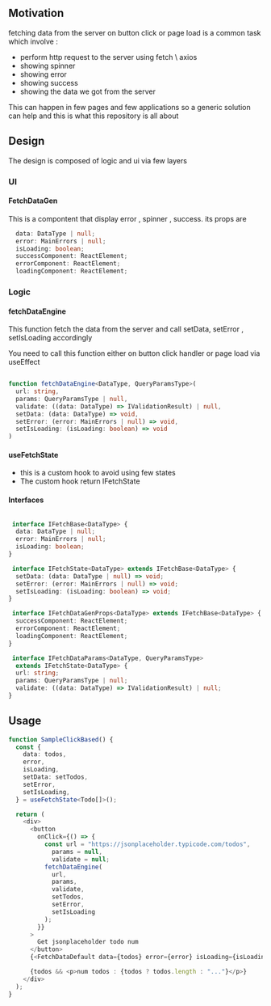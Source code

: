 <h2>Motivation</h2>
fetching data from the server on button click or page load is a common task which involve :
<ul>
<li>perform http request to the server using fetch \ axios</li>
<li>showing spinner</li>
<li>showing error</li>
<li>showing success</li>
<li>showing the data we got from the server</li>
</ul>

<p>This can happen in few pages and few applications so a generic solution can help and this is what this repository is all about</p>

<h2>Design</h2>
The design is composed of logic and ui via few layers

<h3>UI</h3>
<h4>FetchDataGen</h4>
This is a compontent that display error , spinner , success. its props are

```ts
  data: DataType | null;
  error: MainErrors | null;
  isLoading: boolean;
  successComponent: ReactElement;
  errorComponent: ReactElement;
  loadingComponent: ReactElement;
```

<h3>Logic</h3>
<h4>fetchDataEngine</h4>
<p>This function fetch the data from the server and call setData, setError , setIsLoading accordingly</p>
<p>You need to call this function either on button click handler or page load via useEffect</p>

```ts

function fetchDataEngine<DataType, QueryParamsType>(
  url: string,
  params: QueryParamsType | null,
  validate: ((data: DataType) => IValidationResult) | null,
  setData: (data: DataType) => void,
  setError: (error: MainErrors | null) => void,
  setIsLoading: (isLoading: boolean) => void
) 
```




<h4>useFetchState</h4>
<ul>
<li>this is a custom hook to avoid using few states </li>
<li>The custom hook return IFetchState<DataType></li>
</ul>

<h4>Interfaces</h4>

```ts

 interface IFetchBase<DataType> {
  data: DataType | null;
  error: MainErrors | null;
  isLoading: boolean;
}

 interface IFetchState<DataType> extends IFetchBase<DataType> {
  setData: (data: DataType | null) => void;
  setError: (error: MainErrors | null) => void;
  setIsLoading: (isLoading: boolean) => void;
}

 interface IFetchDataGenProps<DataType> extends IFetchBase<DataType> {
  successComponent: ReactElement;
  errorComponent: ReactElement;
  loadingComponent: ReactElement;
}

 interface IFetchDataParams<DataType, QueryParamsType>
  extends IFetchState<DataType> {
  url: string;
  params: QueryParamsType | null;
  validate: ((data: DataType) => IValidationResult) | null;
}

```

<h2>Usage</h2>

```ts
function SampleClickBased() {
  const {
    data: todos,
    error,
    isLoading,
    setData: setTodos,
    setError,
    setIsLoading,
  } = useFetchState<Todo[]>();

  return (
    <div>
      <button
        onClick={() => {
          const url = "https://jsonplaceholder.typicode.com/todos",
            params = null,
            validate = null;
          fetchDataEngine(
            url,
            params,
            validate,
            setTodos,
            setError,
            setIsLoading
          );
        }}
      >
        Get jsonplaceholder todo num
      </button>
      {<FetchDataDefault data={todos} error={error} isLoading={isLoading} />}

      {todos && <p>num todos : {todos ? todos.length : "..."}</p>}
    </div>
  );
}
```
